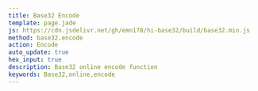 ```yaml
---
title: Base32 Encode
template: page.jade
js: https://cdn.jsdelivr.net/gh/emn178/hi-base32/build/base32.min.js
method: base32.encode
action: Encode
auto_update: true
hex_input: true
description: Base32 online encode function
keywords: Base32,online,encode
---
```

